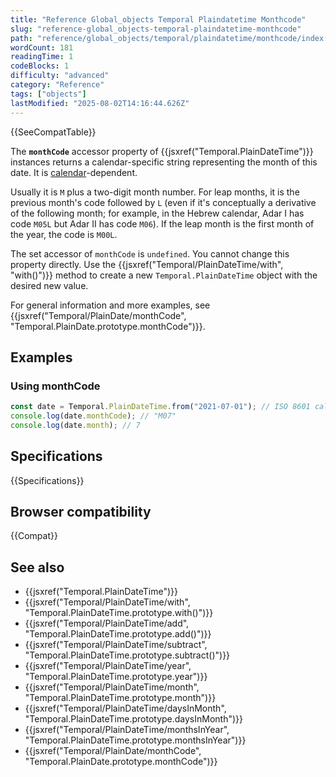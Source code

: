 ```yaml
---
title: "Reference Global_objects Temporal Plaindatetime Monthcode"
slug: "reference-global_objects-temporal-plaindatetime-monthcode"
path: "reference/global_objects/temporal/plaindatetime/monthcode/index.md"
wordCount: 181
readingTime: 1
codeBlocks: 1
difficulty: "advanced"
category: "Reference"
tags: ["objects"]
lastModified: "2025-08-02T14:16:44.626Z"
---
```



{{SeeCompatTable}}

The **`monthCode`** accessor property of {{jsxref("Temporal.PlainDateTime")}} instances returns a calendar-specific string representing the month of this date. It is [calendar](/en-US/docs/Web/JavaScript/Reference/Global_Objects/Temporal#calendars)-dependent.

Usually it is `M` plus a two-digit month number. For leap months, it is the previous month's code followed by `L` (even if it's conceptually a derivative of the following month; for example, in the Hebrew calendar, Adar I has code `M05L` but Adar II has code `M06`). If the leap month is the first month of the year, the code is `M00L`.

The set accessor of `monthCode` is `undefined`. You cannot change this property directly. Use the {{jsxref("Temporal/PlainDateTime/with", "with()")}} method to create a new `Temporal.PlainDateTime` object with the desired new value.

For general information and more examples, see {{jsxref("Temporal/PlainDate/monthCode", "Temporal.PlainDate.prototype.monthCode")}}.

## Examples

### Using monthCode

```js
const date = Temporal.PlainDateTime.from("2021-07-01"); // ISO 8601 calendar
console.log(date.monthCode); // "M07"
console.log(date.month); // 7
```

## Specifications

{{Specifications}}

## Browser compatibility

{{Compat}}

## See also

- {{jsxref("Temporal.PlainDateTime")}}
- {{jsxref("Temporal/PlainDateTime/with", "Temporal.PlainDateTime.prototype.with()")}}
- {{jsxref("Temporal/PlainDateTime/add", "Temporal.PlainDateTime.prototype.add()")}}
- {{jsxref("Temporal/PlainDateTime/subtract", "Temporal.PlainDateTime.prototype.subtract()")}}
- {{jsxref("Temporal/PlainDateTime/year", "Temporal.PlainDateTime.prototype.year")}}
- {{jsxref("Temporal/PlainDateTime/month", "Temporal.PlainDateTime.prototype.month")}}
- {{jsxref("Temporal/PlainDateTime/daysInMonth", "Temporal.PlainDateTime.prototype.daysInMonth")}}
- {{jsxref("Temporal/PlainDateTime/monthsInYear", "Temporal.PlainDateTime.prototype.monthsInYear")}}
- {{jsxref("Temporal/PlainDate/monthCode", "Temporal.PlainDate.prototype.monthCode")}}
